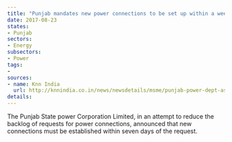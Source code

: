 ```yaml
---
title: "Punjab mandates new power connections to be set up within a week"
date: 2017-08-23
states:
- Punjab
sectors:
- Energy
subsectors:
- Power
tags:
- 
sources:
- name: Knn India
  url: http://knnindia.co.in/news/newsdetails/msme/punjab-power-dept-assures-new-connect-within-7-days-industry-sceptical-about-implementation
details:
---
```


The Punjab State power Corporation Limited, in an attempt to reduce the backlog of requests for power connections, announced that new connections must be established within seven days of the request. 
